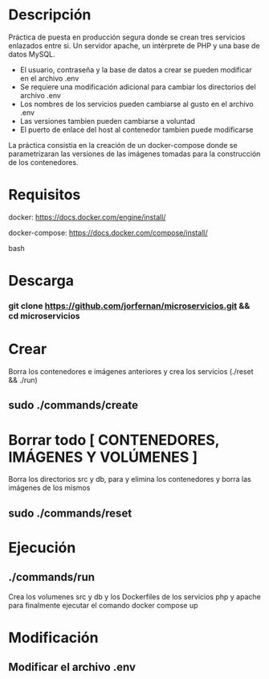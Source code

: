# Descripción

Práctica de puesta en producción segura donde se crean tres servicios enlazados entre si. Un servidor apache, un intérprete de PHP y una base de datos MySQL.

- El usuario, contraseña y la base de datos a crear se pueden modificar en el archivo .env
- Se requiere una modificación adicional para cambiar los directorios del archivo .env
- Los nombres de los servicios pueden cambiarse al gusto en el archivo .env
- Las versiones tambien pueden cambiarse a voluntad
- El puerto de enlace del host al contenedor tambien puede modificarse

La práctica consistia en la creación de un docker-compose donde se parametrizaran las versiones de las imágenes tomadas para la construcción de los contenedores.

# Requisitos
docker: https://docs.docker.com/engine/install/

docker-compose: https://docs.docker.com/compose/install/

bash

# Descarga
###    git clone https://github.com/jorfernan/microservicios.git && cd microservicios

# Crear
Borra los contenedores e imágenes anteriores y crea los servicios (./reset && ./run)

##  sudo ./commands/create

# Borrar todo [ CONTENEDORES, IMÁGENES Y VOLÚMENES ]
Borra los directorios src y db, para y elimina los contenedores y borra las imágenes de los mismos
##  sudo ./commands/reset

# Ejecución
##  ./commands/run
Crea los volumenes src y db y los Dockerfiles de los servicios php y apache para finalmente ejecutar el comando docker compose up

# Modificación
##    Modificar el archivo **.env**
